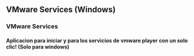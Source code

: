 ## VMware Services (Windows) 
### VMware Services

#### Aplicacion para iniciar y para los servicios de vmware player con un solo clic! (Solo para windows)

